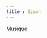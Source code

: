 ```yaml
---
title : Simon
---
```


<a class="btn btn-default" href="simon-music.html">
    <i class="fa fa-headphones fa-3x pull-left"></i> 
    Musique
</a>